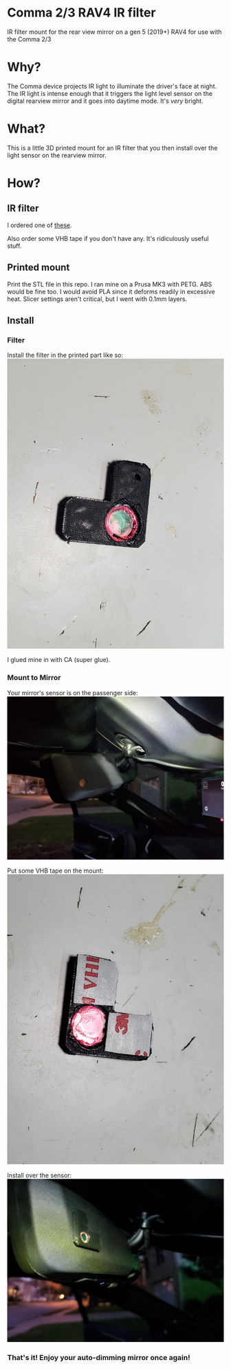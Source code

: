 # Comma 2/3 RAV4 IR filter
IR filter mount for the rear view mirror on a gen 5 (2019+) RAV4 for use with the Comma 2/3

# Why?

The Comma device projects IR light to illuminate the driver's face at night.  The IR light is intense enough that it triggers the light level sensor on the digital rearview mirror and it goes into daytime mode.  It's *very* bright.

# What?

This is a little 3D printed mount for an IR filter that you then install over the light sensor on the rearview mirror.

# How?

## IR filter

I ordered one of [these](https://www.amazon.com/gp/product/B07N2Z9NHL).

Also order some VHB tape if you don't have any.  It's ridiculously useful stuff.

## Printed  mount

Print the STL file in this repo.  I ran mine on a Prusa MK3 with PETG.  ABS would be fine too.  I would avoid PLA since it deforms readily in excessive heat.  Slicer settings aren't critical, but I went with 0.1mm layers.

## Install

### Filter

Install the filter in the printed part like so: ![IR filter install](20211115_175142.jpg)

I glued mine in with CA (super glue).


### Mount to Mirror

Your mirror's sensor is on the passenger side: ![mirror sensor](20211115_175637.jpg)

Put some VHB tape on the mount: ![VHB](20211115_175309.jpg)

Install over the sensor: ![installed](20211115_175935.jpg)


### That's it! Enjoy your auto-dimming mirror once again!

